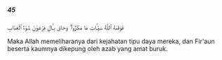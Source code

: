 ##### 45

<span class="ayah">فَوَقَىٰهُ ٱللَّهُ سَيِّـَٔاتِ مَا مَكَرُوا۟ ۖ وَحَاقَ بِـَٔالِ فِرْعَوْنَ سُوٓءُ ٱلْعَذَابِ</span>

<span class="ayah_translation">Maka Allah memeliharanya dari kejahatan tipu daya mereka, dan Fir'aun beserta kaumnya dikepung oleh azab yang amat buruk.</span>
